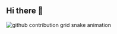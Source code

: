 ## Hi there 👋

<picture>
  <source media="(prefers-color-scheme: dark)" srcset="https://raw.githubusercontent.com/YourUser/Leonardo168/output/github-contribution-grid-snake-dark.svg">
  <source media="(prefers-color-scheme: light)" srcset="https://raw.githubusercontent.com/YourUser/Leonardo168/output/github-contribution-grid-snake.svg">
  <img alt="github contribution grid snake animation" src="https://raw.githubusercontent.com/YourUser/Leonardo168/output/github-contribution-grid-snake.svg">
</picture>
